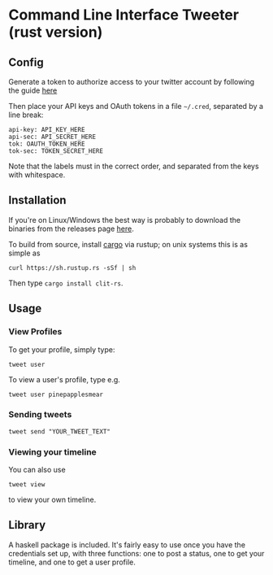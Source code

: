 # Command Line Interface Tweeter (rust version)

## Config

Generate a token to authorize access to your twitter account by following the guide [here](https://dev.twitter.com/oauth/overview/application-owner-access-tokens)

Then place your API keys and OAuth tokens in a file `~/.cred`, separated by a line break:

```
api-key: API_KEY_HERE
api-sec: API_SECRET_HERE
tok: OAUTH_TOKEN_HERE
tok-sec: TOKEN_SECRET_HERE
```

Note that the labels must in the correct order, and separated from the keys with
whitespace. 

## Installation

If you're on Linux/Windows the best way is probably to download the binaries
from the releases page [here](https://github.com/vmchale/clit-rs/releases).

To build from source, install [cargo](https://www.rustup.rs/) via rustup; on unix systems this is as simple as

```
curl https://sh.rustup.rs -sSf | sh
```

Then type `cargo install clit-rs`.

## Usage

### View Profiles

To get your profile, simply type:

```
tweet user
```

To view a user's profile, type e.g.

```
tweet user pinepapplesmear
```

### Sending tweets

```
tweet send "YOUR_TWEET_TEXT"
```

### Viewing your timeline

You can also use

```
tweet view
```

to view your own timeline.

## Library

A haskell package is included. It's fairly easy to use once you have the credentials set up, with three functions: one to post a status, one to get your timeline, and one to get a user profile.
